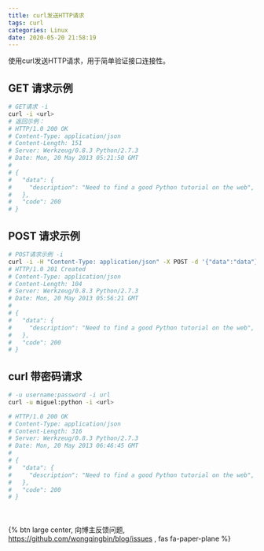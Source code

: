 ```yaml
---
title: curl发送HTTP请求
tags: curl
categories: Linux
date: 2020-05-20 21:58:19
---
```

使用curl发送HTTP请求，用于简单验证接口连接性。
<!-- more -->

## GET 请求示例
```bash
# GET请求 -i
curl -i <url>
# 返回示例：
# HTTP/1.0 200 OK
# Content-Type: application/json
# Content-Length: 151
# Server: Werkzeug/0.8.3 Python/2.7.3
# Date: Mon, 20 May 2013 05:21:50 GMT
#
# {
#   "data": {
#     "description": "Need to find a good Python tutorial on the web",
#   },
#   "code": 200
# }
```

## POST 请求示例
```bash
# POST请求示例 -i
curl -i -H "Content-Type: application/json" -X POST -d '{"data":"data"}' <url>
# HTTP/1.0 201 Created
# Content-Type: application/json
# Content-Length: 104
# Server: Werkzeug/0.8.3 Python/2.7.3
# Date: Mon, 20 May 2013 05:56:21 GMT
#
# {
#   "data": {
#     "description": "Need to find a good Python tutorial on the web",
#   },
#   "code": 200
# }
```

## curl 带密码请求
```bash
# -u username:password -i url
curl -u miguel:python -i <url>

# HTTP/1.0 200 OK
# Content-Type: application/json
# Content-Length: 316
# Server: Werkzeug/0.8.3 Python/2.7.3
# Date: Mon, 20 May 2013 06:46:45 GMT
#
# {
#   "data": {
#     "description": "Need to find a good Python tutorial on the web",
#   },
#   "code": 200
# }
```

<br><br>{% btn large center, 向博主反馈问题, https://github.com/wongqingbin/blog/issues , fas fa-paper-plane %}